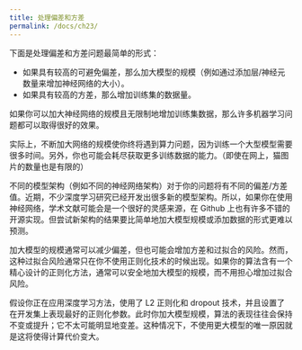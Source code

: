 ```yaml
---
title: 处理偏差和方差
permalink: /docs/ch23/
---
```


下面是处理偏差和方差问题最简单的形式：

- 如果具有较高的可避免偏差，那么加大模型的规模（例如通过添加层/神经元数量来增加神经网络的大小）。
- 如果具有较高的方差，那么增加训练集的数据量。

如果你可以加大神经网络的规模且无限制地增加训练集数据，那么许多机器学习问题都可以取得很好的效果。

实际上，不断加大网络的规模使你终将遇到算力问题，因为训练一个大型模型需要很多时间。另外，你也可能会耗尽获取更多训练数据的能力。（即使在网上，猫图片的数量也是有限的）

不同的模型架构（例如不同的神经网络架构）对于你的问题将有不同的偏差/方差值。近期，不少深度学习研究已经开发出很多新的模型架构。所以，如果你在使用神经网络，学术文献可能会是一个很好的灵感来源，在 Github 上也有许多不错的开源实现。但尝试新架构的结果要比简单地加大模型规模或添加数据的形式更难以预测。

加大模型的规模通常可以减少偏差，但也可能会增加方差和过拟合的风险。然而，这种过拟合风险通常只在你不使用正则化技术的时候出现。如果你的算法含有一个精心设计的正则化方法，通常可以安全地加大模型的规模，而不用担心增加过拟合风险。

假设你正在应用深度学习方法，使用了 L2 正则化和 dropout 技术，并且设置了在开发集上表现最好的正则化参数。此时你加大模型规模，算法的表现往往会保持不变或提升；它不太可能明显地变差。这种情况下，不使用更大模型的唯一原因就是这将使得计算代价变大。
